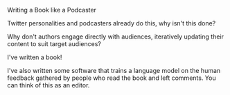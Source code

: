 Writing a Book like a Podcaster

Twitter personalities and podcasters already do this, why isn't this done?

Why don't authors engage directly with audiences, iteratively updating their content to suit target audiences?

I've written a book!

I've also written some software that trains a language model on the human feedback gathered by people who read the book and left comments. You can think of this as an editor.


